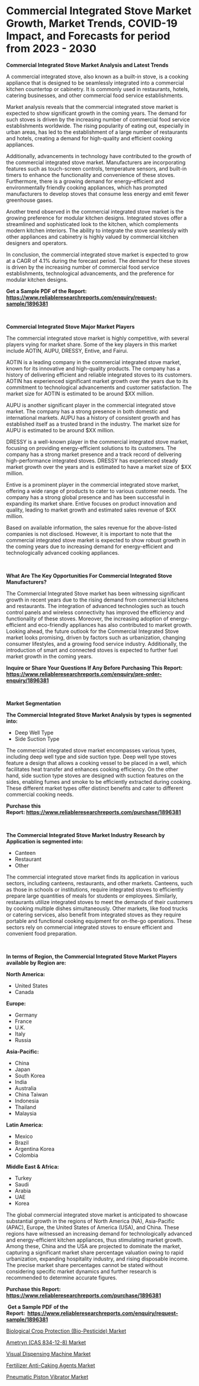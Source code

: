<p><h1>Commercial Integrated Stove Market Growth, Market Trends, COVID-19 Impact, and Forecasts for period from 2023 - 2030</h1></p><p><strong>Commercial Integrated Stove Market Analysis and Latest Trends</strong></p>
<p><p>A commercial integrated stove, also known as a built-in stove, is a cooking appliance that is designed to be seamlessly integrated into a commercial kitchen countertop or cabinetry. It is commonly used in restaurants, hotels, catering businesses, and other commercial food service establishments.</p><p>Market analysis reveals that the commercial integrated stove market is expected to show significant growth in the coming years. The demand for such stoves is driven by the increasing number of commercial food service establishments worldwide. The rising popularity of eating out, especially in urban areas, has led to the establishment of a large number of restaurants and hotels, creating a demand for high-quality and efficient cooking appliances.</p><p>Additionally, advancements in technology have contributed to the growth of the commercial integrated stove market. Manufacturers are incorporating features such as touch-screen controls, temperature sensors, and built-in timers to enhance the functionality and convenience of these stoves. Furthermore, there is a growing demand for energy-efficient and environmentally friendly cooking appliances, which has prompted manufacturers to develop stoves that consume less energy and emit fewer greenhouse gases.</p><p>Another trend observed in the commercial integrated stove market is the growing preference for modular kitchen designs. Integrated stoves offer a streamlined and sophisticated look to the kitchen, which complements modern kitchen interiors. The ability to integrate the stove seamlessly with other appliances and cabinetry is highly valued by commercial kitchen designers and operators.</p><p>In conclusion, the commercial integrated stove market is expected to grow at a CAGR of 4.1% during the forecast period. The demand for these stoves is driven by the increasing number of commercial food service establishments, technological advancements, and the preference for modular kitchen designs.</p></p>
<p><strong>Get a Sample PDF of the Report:&nbsp; <a href="https://www.reliableresearchreports.com/enquiry/request-sample/1896381">https://www.reliableresearchreports.com/enquiry/request-sample/1896381</a></strong></p>
<p>&nbsp;</p>
<p><strong>Commercial Integrated Stove Major Market Players</strong></p>
<p><p>The commercial integrated stove market is highly competitive, with several players vying for market share. Some of the key players in this market include AOTIN, AUPU, DRESSY, Entive, and Fairui.</p><p>AOTIN is a leading company in the commercial integrated stove market, known for its innovative and high-quality products. The company has a history of delivering efficient and reliable integrated stoves to its customers. AOTIN has experienced significant market growth over the years due to its commitment to technological advancements and customer satisfaction. The market size for AOTIN is estimated to be around $XX million.</p><p>AUPU is another significant player in the commercial integrated stove market. The company has a strong presence in both domestic and international markets. AUPU has a history of consistent growth and has established itself as a trusted brand in the industry. The market size for AUPU is estimated to be around $XX million.</p><p>DRESSY is a well-known player in the commercial integrated stove market, focusing on providing energy-efficient solutions to its customers. The company has a strong market presence and a track record of delivering high-performance integrated stoves. DRESSY has experienced steady market growth over the years and is estimated to have a market size of $XX million.</p><p>Entive is a prominent player in the commercial integrated stove market, offering a wide range of products to cater to various customer needs. The company has a strong global presence and has been successful in expanding its market share. Entive focuses on product innovation and quality, leading to market growth and estimated sales revenue of $XX million.</p><p>Based on available information, the sales revenue for the above-listed companies is not disclosed. However, it is important to note that the commercial integrated stove market is expected to show robust growth in the coming years due to increasing demand for energy-efficient and technologically advanced cooking appliances.</p></p>
<p>&nbsp;</p>
<p><strong>What Are The Key Opportunities For Commercial Integrated Stove Manufacturers?</strong></p>
<p><p>The Commercial Integrated Stove market has been witnessing significant growth in recent years due to the rising demand from commercial kitchens and restaurants. The integration of advanced technologies such as touch control panels and wireless connectivity has improved the efficiency and functionality of these stoves. Moreover, the increasing adoption of energy-efficient and eco-friendly appliances has also contributed to market growth. Looking ahead, the future outlook for the Commercial Integrated Stove market looks promising, driven by factors such as urbanization, changing consumer lifestyles, and a growing food service industry. Additionally, the introduction of smart and connected stoves is expected to further fuel market growth in the coming years.</p></p>
<p><strong>Inquire or Share Your Questions If Any Before Purchasing This Report: <a href="https://www.reliableresearchreports.com/enquiry/pre-order-enquiry/1896381">https://www.reliableresearchreports.com/enquiry/pre-order-enquiry/1896381</a></strong></p>
<p>&nbsp;</p>
<p><strong>Market Segmentation</strong></p>
<p><strong>The Commercial Integrated Stove Market Analysis by types is segmented into:</strong></p>
<p><ul><li>Deep Well Type</li><li>Side Suction Type</li></ul></p>
<p><p>The commercial integrated stove market encompasses various types, including deep well type and side suction type. Deep well type stoves feature a design that allows a cooking vessel to be placed in a well, which facilitates heat transfer and enhances cooking efficiency. On the other hand, side suction type stoves are designed with suction features on the sides, enabling fumes and smoke to be efficiently extracted during cooking. These different market types offer distinct benefits and cater to different commercial cooking needs.</p></p>
<p><strong>Purchase this Report:&nbsp;<a href="https://www.reliableresearchreports.com/purchase/1896381">https://www.reliableresearchreports.com/purchase/1896381</a></strong></p>
<p>&nbsp;</p>
<p><strong>The Commercial Integrated Stove Market Industry Research by Application is segmented into:</strong></p>
<p><ul><li>Canteen</li><li>Restaurant</li><li>Other</li></ul></p>
<p><p>The commercial integrated stove market finds its application in various sectors, including canteens, restaurants, and other markets. Canteens, such as those in schools or institutions, require integrated stoves to efficiently prepare large quantities of meals for students or employees. Similarly, restaurants utilize integrated stoves to meet the demands of their customers by cooking multiple dishes simultaneously. Other markets, like food trucks or catering services, also benefit from integrated stoves as they require portable and functional cooking equipment for on-the-go operations. These sectors rely on commercial integrated stoves to ensure efficient and convenient food preparation.</p></p>
<p>&nbsp;</p>
<p><strong>In terms of Region, the Commercial Integrated Stove Market Players available by Region are:</strong></p>
<p>
    <p> <strong> North America: </strong>
        <ul>
            <li>United States</li>
            <li>Canada</li>
        </ul>
        </p> 
    <p> <strong> Europe: </strong>
        <ul>
            <li>Germany</li>
            <li>France</li>
            <li>U.K.</li>
            <li>Italy</li>
            <li>Russia</li>
        </ul>
        </p> 
    <p> <strong> Asia-Pacific: </strong>
        <ul>
            <li>China</li>
            <li>Japan</li>
            <li>South Korea</li>
            <li>India</li>
            <li>Australia</li>
            <li>China Taiwan</li>
            <li>Indonesia</li>
            <li>Thailand</li>
            <li>Malaysia</li>
        </ul>
        </p> 
    <p> <strong> Latin America: </strong>
        <ul>
            <li>Mexico</li>
            <li>Brazil</li>
            <li>Argentina Korea</li>
            <li>Colombia</li>
        </ul>
        </p> 
    <p> <strong> Middle East & Africa: </strong>
        <ul>
            <li>Turkey</li>
            <li>Saudi</li>
            <li>Arabia</li>
            <li>UAE</li>
            <li>Korea</li>
        </ul>
    </p>
    </p>
<p><p>The global commercial integrated stove market is anticipated to showcase substantial growth in the regions of North America (NA), Asia-Pacific (APAC), Europe, the United States of America (USA), and China. These regions have witnessed an increasing demand for technologically advanced and energy-efficient kitchen appliances, thus stimulating market growth. Among these, China and the USA are projected to dominate the market, capturing a significant market share percentage valuation owing to rapid urbanization, expanding hospitality industry, and rising disposable income. The precise market share percentages cannot be stated without considering specific market dynamics and further research is recommended to determine accurate figures.</p></p>
<p><strong>Purchase this Report: <a href="https://www.reliableresearchreports.com/purchase/1896381">https://www.reliableresearchreports.com/purchase/1896381</a></strong></p>
<p>&nbsp;<strong>Get a Sample PDF of the Report:&nbsp;&nbsp;<a href="https://www.reliableresearchreports.com/enquiry/request-sample/1896381">https://www.reliableresearchreports.com/enquiry/request-sample/1896381</a></strong></p>
<p><strong></strong></p>
<p><p><a href="https://medium.com/@josueherzog/biological-crop-protection-bio-pesticide-market-the-key-to-successful-business-strategy-forecast-601ca3e19e5f">Biological Crop Protection (Bio-Pesticide) Market</a></p><p><a href="https://medium.com/@freedayundt/ametryn-cas-834-12-8-nbsp-market-focuses-on-market-share-size-and-projected-forecast-till-2030-3ca0fcb23b32">Ametryn (CAS 834-12-8) Market</a></p><p><a href="https://github.com/rahu1501/Market-Research-Report-List-1/blob/main/visual-dispensing-machine-market.md">Visual Dispensing Machine Market</a></p><p><a href="https://medium.com/@isomgleason/fertilizer-anti-caking-agents-market-trends-forecast-and-competitive-analysis-to-2030-1e08e9062324">Fertilizer Anti-Caking Agents Market</a></p><p><a href="https://github.com/rahu1503/Market-Research-Report-List-1/blob/main/pneumatic-piston-vibrator-market.md">Pneumatic Piston Vibrator Market</a></p></p>